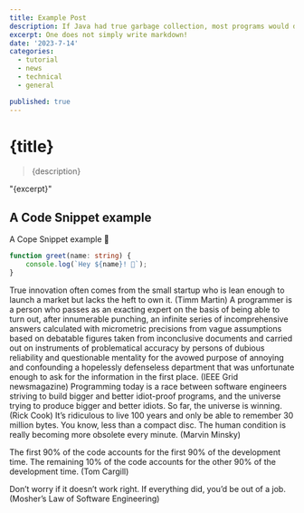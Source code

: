 ```yaml
---
title: Example Post
description: If Java had true garbage collection, most programs would delete themselves upon execution. (Robert Sewell)
excerpt: One does not simply write markdown!
date: '2023-7-14'
categories:
  - tutorial
  - news
  - technical
  - general

published: true
---
```


# {title}

> {description}

"{excerpt}"

## A Code Snippet example

A Cope Snippet example 👋

```ts
function greet(name: string) {
	console.log(`Hey ${name}! 👋`);
}
```

True innovation often comes from the small startup who is lean enough to launch a market but lacks the heft to own it.
(Timm Martin) A programmer is a person who passes as an exacting expert on the basis of being able to turn out, after
innumerable punching, an infinite series of incomprehensive answers calculated with micrometric precisions from vague
assumptions based on debatable figures taken from inconclusive documents and carried out on instruments of problematical
accuracy by persons of dubious reliability and questionable mentality for the avowed purpose of annoying and confounding
a hopelessly defenseless department that was unfortunate enough to ask for the information in the first place.
(IEEE Grid newsmagazine) Programming today is a race between software engineers striving to build bigger and better idiot-proof
programs, and the universe trying to produce bigger and better idiots. So far, the universe is winning. (Rick Cook)
It’s ridiculous to live 100 years and only be able to remember 30 million bytes. You know, less than a compact disc.
The human condition is really becoming more obsolete every minute. (Marvin Minsky)

The first 90% of the code accounts for the first 90% of the development time. The remaining 10% of the code accounts for the other 90% of the development time. (Tom Cargill)

Don’t worry if it doesn’t work right. If everything did, you’d be out of a job. (Mosher’s Law of Software Engineering)
